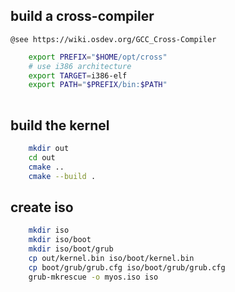 
##  build a cross-compiler
``
@see https://wiki.osdev.org/GCC_Cross-Compiler
``

```bash
    export PREFIX="$HOME/opt/cross"
    # use i386 architecture
    export TARGET=i386-elf
    export PATH="$PREFIX/bin:$PATH"
    
```


## build the kernel 
```bash
    mkdir out
    cd out 
    cmake .. 
    cmake --build .
```


##  create iso

```bash
    mkdir iso
    mkdir iso/boot
    mkdir iso/boot/grub
    cp out/kernel.bin iso/boot/kernel.bin
    cp boot/grub/grub.cfg iso/boot/grub/grub.cfg
    grub-mkrescue -o myos.iso iso
```
